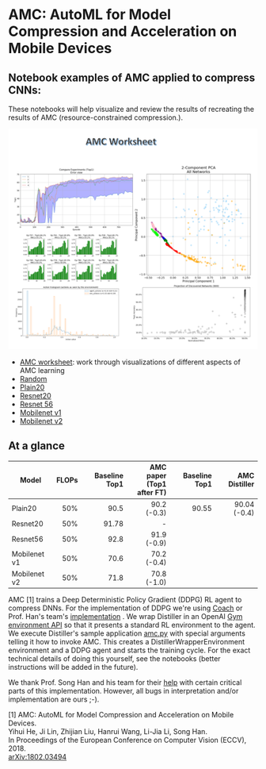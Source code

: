 # AMC: AutoML for Model Compression and Acceleration on Mobile Devices

## Notebook examples of AMC applied to compress CNNs:
These notebooks will help visualize and review the results of recreating the results of AMC (resource-constrained compression.).

<div style="text-align: center;"> <img src="imgs/amc_worksheet.png"></div>

- [AMC worksheet](./jupyter/amc_worksheet.ipynb.): work through visualizations of different aspects of AMC learning
- [Random](./jupyter/amc_random.ipynb)
- [Plain20](./jupyter/amc_plain20.ipynb)
- [Resnet20](./jupyter/amc_resnet20.ipynb)
- [Resnet 56]()
- [Mobilenet v1]()
- [Mobilenet v2]()

## At a glance

| Model | FLOPs | Baseline Top1 | AMC paper<br>(Top1 after FT)  | Baseline Top1 | AMC Distiller
| --- |  ---: |  ---: |  ---: |  ---: |  ---: |
| Plain20 | 50% | 90.5 | 90.2 (-0.3) | 90.55 | 90.04 (-0.4)
| Resnet20 | 50%| 91.78 | - | 
| Resnet56 | 50% |92.8 | 91.9 (-0.9)
| Mobilenet v1 | 50% | 70.6 | 70.2 (-0.4)
| Mobilenet v2 |  50% | 71.8 | 70.8 (-1.0)

AMC [1] trains a Deep Deterministic Policy Gradient (DDPG) RL agent to compress DNNs. For the implementation of DDPG we're using [Coach](https://github.com/NervanaSystems/coach) or Prof. Han's team's [implementation](https://github.com/mit-han-lab/amc-compressed-models) . We wrap Distiller in an OpenAI [Gym environment API](https://github.com/openai/gym) so that it presents a standard RL environment to the agent. We execute Distiller's sample application [amc.py](https://github.com/NervanaSystems/distiller/blob/new_amc/examples/auto_compression/amc/amc.py) with special arguments telling it how to invoke AMC. This creates a DistillerWrapperEnvironment environment and a DDPG agent and starts the training cycle. For the exact technical details of doing this yourself, see the notebooks (better instructions will be added in the future).

We thank Prof. Song Han and his team for their [help](https://github.com/mit-han-lab/amc-compressed-models) with certain critical parts of this implementation.  However, all bugs in interpretation and/or implementation are ours ;-).

[1] AMC: AutoML for Model Compression and Acceleration on Mobile Devices.<br>
     Yihui He, Ji Lin, Zhijian Liu, Hanrui Wang, Li-Jia Li, Song Han.<br>
     In Proceedings of the European Conference on Computer Vision (ECCV), 2018.<br>
     [arXiv:1802.03494](https://arxiv.org/abs/1802.03494)<br>